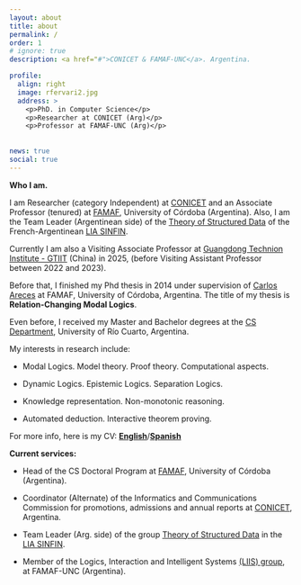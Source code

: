 ```yaml
---
layout: about
title: about
permalink: /
order: 1
# ignore: true
description: <a href="#">CONICET & FAMAF-UNC</a>. Argentina.

profile:
  align: right
  image: rfervari2.jpg
  address: >
    <p>PhD. in Computer Science</p>
    <p>Researcher at CONICET (Arg)</p>
    <p>Professor at FAMAF-UNC (Arg)</p>
  
    
news: true
social: true
---
```


**Who I am.**

I am Researcher (category Independent) at [CONICET](https://www.conicet.gov.ar) and an Associate Professor (tenured) at [FAMAF](https://www.famaf.unc.edu.ar), University of Córdoba (Argentina). Also, I am the Team Leader (Argentinean side) of the [Theory of Structured Data](https://sites.google.com/view/theoryofstructureddata-sinfin/home/) of the French-Argentinean [LIA SINFIN](http://www.irp-sinfin.org).

Currently I am also a Visiting Associate Professor at [Guangdong Technion Institute - GTIIT](https://www.gtiit.edu.cn/en/) (China) in 2025, (before Visiting Assistant Professor between 2022 and 2023).

Before that, I finished my Phd thesis in 2014 under supervision of [Carlos Areces](https://cs.famaf.unc.edu.ar/~careces) at FAMAF, University of Córdoba, Argentina. The title of my thesis is **Relation-Changing Modal Logics**.

Even before, I received my Master and Bachelor degrees at the [CS Department](https://dc.exa.unrc.edu.ar/), University of Río Cuarto, Argentina.

My interests in research include:

* Modal Logics. Model theory. Proof theory. Computational aspects.

* Dynamic Logics. Epistemic Logics. Separation Logics.

* Knowledge representation. Non-monotonic reasoning.

* Automated deduction. Interactive theorem proving.


For more info, here is my CV: [**English**](https://cs.famaf.unc.edu.ar/~rfervari/files/cv/en-cv.pdf)/[**Spanish**](https://cs.famaf.unc.edu.ar/~rfervari/files/cv/sp-cv.pdf)

**Current services:**

* Head of the CS Doctoral Program at [FAMAF](https://www.famaf.unc.edu.ar), University of Córdoba (Argentina).

* Coordinator (Alternate) of the Informatics and Communications Commission for promotions, admissions and annual reports at [CONICET](https://www.conicet.gov.ar), Argentina.

* Team Leader (Arg. side) of the group [Theory of Structured Data](https://sites.google.com/view/theoryofstructureddata-sinfin/) in the [LIA SINFIN](http://www.irp-sinfin.org).

* Member of the Logics, Interaction and Intelligent Systems [(LIIS) group](http://liis.famaf.unc.edu.ar/), at FAMAF-UNC (Argentina).